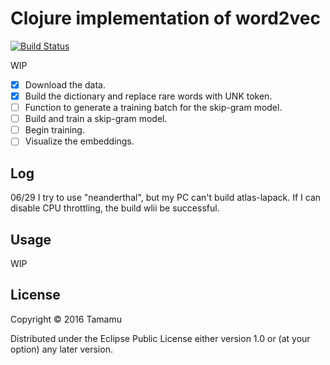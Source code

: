 # Clojure implementation of word2vec

[![Build Status](https://travis-ci.org/tamamu/word2vec-clojure.svg?branch=master)](https://travis-ci.org/tamamu/word2vec-clojure)

WIP

- [x] Download the data.
- [x] Build the dictionary and replace rare words with UNK token.
- [ ] Function to generate a training batch for the skip-gram model.
- [ ] Build and train a skip-gram model.
- [ ] Begin training.
- [ ] Visualize the embeddings.

## Log

06/29
I try to use "neanderthal", but my PC can't build atlas-lapack.
If I can disable CPU throttling, the build wlii be successful.

## Usage

WIP

## License

Copyright © 2016 Tamamu

Distributed under the Eclipse Public License either version 1.0 or (at
your option) any later version.
